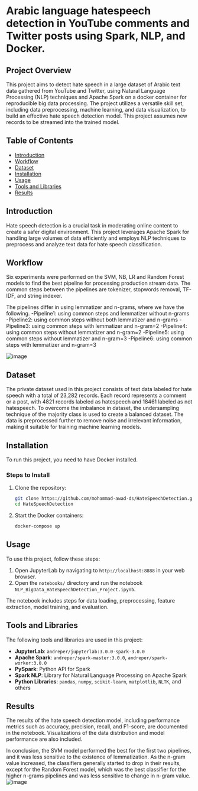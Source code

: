 # Arabic language hatespeech detection in YouTube comments and Twitter posts using Spark, NLP, and Docker.

## Project Overview
This project aims to detect hate speech in a large dataset of Arabic text data gathered from YouTube and Twitter, using Natural Language Processing (NLP) techniques and Apache Spark on a docker container for reproducible big data processing. The project utilizes a versatile skill set, including data preprocessing, machine learning, and data visualization, to build an effective hate speech detection model. This project assumes new records to be streamed into the trained model.


## Table of Contents
- [Introduction](#introduction)
- [Workflow](#workflow)
- [Dataset](#dataset)
- [Installation](#installation)
- [Usage](#usage)
- [Tools and Libraries](#tools-and-libraries)
- [Results](#results)


## Introduction
Hate speech detection is a crucial task in moderating online content to create a safer digital environment. This project leverages Apache Spark for handling large volumes of data efficiently and employs NLP techniques to preprocess and analyze text data for hate speech classification.

## Workflow
Six experiments were performed on the SVM, NB, LR and Random Forest models to find the best pipeline for processing production stream data. The common steps between the pipelines are tokenizer, stopwords removal, TF-IDF, and string indexer. 

The pipelines differ in using lemmatizer and n-grams, where we have the following.
-Pipeline1: using common steps and lemmatizer without n-grams
-Pipeline2: using common steps without both lemmatizer and n-grams
-Pipeline3: using common steps with lemmatizer and n-gram=2
-Pipeline4: using common steps without lemmatizer and n-gram=2
-Pipeline5: using common steps without lemmatizer and n-gram=3
-Pipeline6: using common steps with lemmatizer and n-gram=3

![image](https://github.com/mohammad-awad-ds/Natural-Language-Processing-NLP/assets/64756947/9e88b966-07b4-4d78-a21c-497bdee84f3e)


## Dataset
The private dataset used in this project consists of text data labeled for hate speech with a total of 23,282 records. Each record represents a comment or a post, with 4821 records labeled as hatespeech and 18461 labeled as not hatespeech. To overcome the imbalance in dataset, the undersampling technique of the majority class is used to create a balanced dataset. The data is preprocessed further to remove noise and irrelevant information, making it suitable for training machine learning models.


## Installation
To run this project, you need to have Docker installed.

### Steps to Install
1. Clone the repository:
   ```bash
   git clone https://github.com/mohammad-awad-ds/HateSpeechDetection.git
   cd HateSpeechDetection
   ```
2. Start the Docker containers:
   ```bash
   docker-compose up
   ```

## Usage
To use this project, follow these steps:
1. Open JupyterLab by navigating to `http://localhost:8888` in your web browser.
2. Open the `notebooks/` directory and run the notebook `NLP_BigData_HateSpeechDetection_Project.ipynb`.

The notebook includes steps for data loading, preprocessing, feature extraction, model training, and evaluation. 

## Tools and Libraries
The following tools and libraries are used in this project:
- **JupyterLab**: `andreper/jupyterlab:3.0.0-spark-3.0.0`
- **Apache Spark**: `andreper/spark-master:3.0.0`, `andreper/spark-worker:3.0.0`
- **PySpark**: Python API for Spark
- **Spark NLP**: Library for Natural Language Processing on Apache Spark
- **Python Libraries**: `pandas`, `numpy`, `scikit-learn`, `matplotlib`, `NLTK`, and others

## Results
The results of the hate speech detection model, including performance metrics such as accuracy, precision, recall, and F1-score, are documented in the notebook. Visualizations of the data distribution and model performance are also included.

In conclusion, the SVM model performed the best for the first two pipelines, and it was less sensitive to the existence of lemmatization. As the n-gram value increased, the classifiers generally started to drop in their results, except for the Random Forest model, which was the best classifier for the higher n-grams pipelines and was less sensitive to change in n-gram value.
![image](https://github.com/mohammad-awad-ds/Natural-Language-Processing-NLP/assets/64756947/ced8d1d3-7cd2-4a13-8862-7aa44538a9bc)




